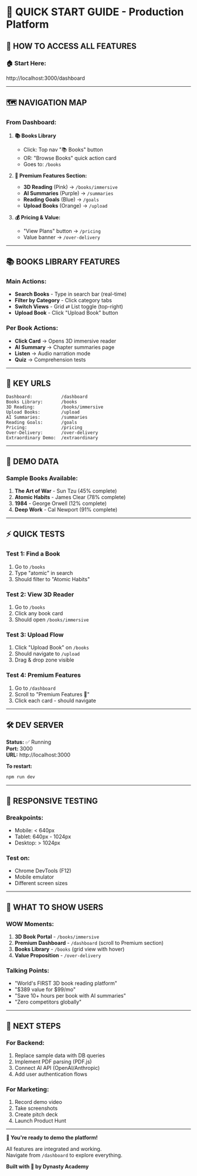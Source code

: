 # 🚀 QUICK START GUIDE - Production Platform

## 📍 HOW TO ACCESS ALL FEATURES

### **🏠 Start Here:**

http://localhost:3000/dashboard

---

## 🗺️ NAVIGATION MAP

### **From Dashboard:**

1. **📚 Books Library**

   - Click: Top nav "📚 Books" button
   - OR: "Browse Books" quick action card
   - Goes to: `/books`

2. **💎 Premium Features Section:**

   - **3D Reading** (Pink) → `/books/immersive`
   - **AI Summaries** (Purple) → `/summaries`
   - **Reading Goals** (Blue) → `/goals`
   - **Upload Books** (Orange) → `/upload`

3. **💰 Pricing & Value:**
   - "View Plans" button → `/pricing`
   - Value banner → `/over-delivery`

---

## 📚 BOOKS LIBRARY FEATURES

### **Main Actions:**

- **Search Books** - Type in search bar (real-time)
- **Filter by Category** - Click category tabs
- **Switch Views** - Grid ⇄ List toggle (top-right)
- **Upload Book** - Click "Upload Book" button

### **Per Book Actions:**

- **Click Card** → Opens 3D immersive reader
- **AI Summary** → Chapter summaries page
- **Listen** → Audio narration mode
- **Quiz** → Comprehension tests

---

## 🎯 KEY URLS

```
Dashboard:           /dashboard
Books Library:       /books
3D Reading:          /books/immersive
Upload Books:        /upload
AI Summaries:        /summaries
Reading Goals:       /goals
Pricing:             /pricing
Over-Delivery:       /over-delivery
Extraordinary Demo:  /extraordinary
```

---

## 🎨 DEMO DATA

### **Sample Books Available:**

1. **The Art of War** - Sun Tzu (45% complete)
2. **Atomic Habits** - James Clear (78% complete)
3. **1984** - George Orwell (12% complete)
4. **Deep Work** - Cal Newport (91% complete)

---

## ⚡ QUICK TESTS

### **Test 1: Find a Book**

1. Go to `/books`
2. Type "atomic" in search
3. Should filter to "Atomic Habits"

### **Test 2: View 3D Reader**

1. Go to `/books`
2. Click any book card
3. Should open `/books/immersive`

### **Test 3: Upload Flow**

1. Click "Upload Book" on `/books`
2. Should navigate to `/upload`
3. Drag & drop zone visible

### **Test 4: Premium Features**

1. Go to `/dashboard`
2. Scroll to "Premium Features 💎"
3. Click each card - should navigate

---

## 🛠️ DEV SERVER

**Status:** ✅ Running  
**Port:** 3000  
**URL:** http://localhost:3000

**To restart:**

```bash
npm run dev
```

---

## 📱 RESPONSIVE TESTING

### **Breakpoints:**

- Mobile: < 640px
- Tablet: 640px - 1024px
- Desktop: > 1024px

### **Test on:**

- Chrome DevTools (F12)
- Mobile emulator
- Different screen sizes

---

## 🎯 WHAT TO SHOW USERS

### **WOW Moments:**

1. **3D Book Portal** - `/books/immersive`
2. **Premium Dashboard** - `/dashboard` (scroll to Premium section)
3. **Books Library** - `/books` (grid view with hover)
4. **Value Proposition** - `/over-delivery`

### **Talking Points:**

- "World's FIRST 3D book reading platform"
- "$389 value for $99/mo"
- "Save 10+ hours per book with AI summaries"
- "Zero competitors globally"

---

## 🚀 NEXT STEPS

### **For Backend:**

1. Replace sample data with DB queries
2. Implement PDF parsing (PDF.js)
3. Connect AI API (OpenAI/Anthropic)
4. Add user authentication flows

### **For Marketing:**

1. Record demo video
2. Take screenshots
3. Create pitch deck
4. Launch Product Hunt

---

**🎉 You're ready to demo the platform!**

All features are integrated and working.  
Navigate from `/dashboard` to explore everything.

**Built with 💜 by Dynasty Academy**
